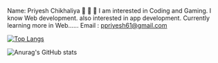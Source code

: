 Name: Priyesh Chikhaliya 👋 👋 👋
I am interested in Coding and Gaming.
I know Web development.
also interested in app development.
Currently learning more in Web......
Email : ppriyesh61@gmail.com

[![Top Langs](https://github-readme-stats.vercel.app/api/top-langs/?username=Priyeshchikhaliya)](https://github.com/Priyeshchikhaliya/github-readme-stats)

![Anurag's GitHub stats](https://github-readme-stats.vercel.app/api?username=Priyeshchikhaliya&show_icons=true&theme=vuw&hide=stars,prs,issues)
